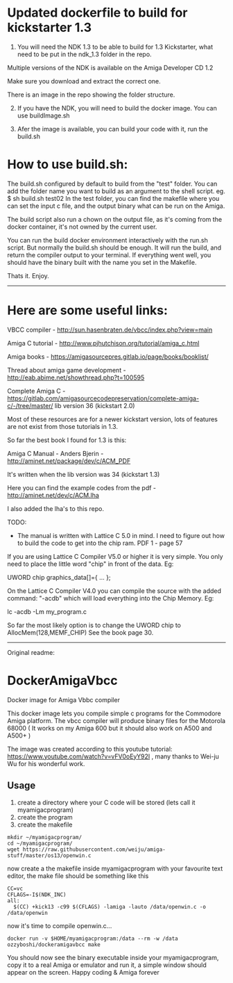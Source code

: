# Updated dockerfile to build for kickstarter 1.3

1. You will need the NDK 1.3 to be able to build for 1.3 Kickstarter, what need to be put in the ndk_1.3 folder in the repo.

Multiple versions of the NDK is available on the Amiga Developer CD 1.2

Make sure you download and extract the correct one.

There is an image in the repo showing the folder structure.


2. If you have the NDK, you will need to build the docker image. You can use buildImage.sh


3. Afer the image is available, you can build your code with it, run the build.sh


# How to use build.sh:

The build.sh configured by default to build from the "test" folder. You can add the folder name you want to build as an argument to the shell script. eg. $ sh build.sh test02
In the test folder, you can find the makefile where you can set the input c file, and the output binary what can be run on the Amiga.

The build script also run a chown on the output file, as it's coming from the docker container, it's not owned by the current user.

You can run the build docker environment interactively with the run.sh script.
But normally the build.sh should be enough. It will run the build, and return the compiler output to your terminal. If everything went well, you should have the binary built with the name you set in the Makefile.


Thats it. Enjoy.

---------------

# Here are some useful links:

VBCC compiler - http://sun.hasenbraten.de/vbcc/index.php?view=main

Amiga C tutorial - http://www.pjhutchison.org/tutorial/amiga_c.html

Amiga books - https://amigasourcepres.gitlab.io/page/books/booklist/

Thread about amiga game development - http://eab.abime.net/showthread.php?t=100595

Complete Amiga C - https://gitlab.com/amigasourcecodepreservation/complete-amiga-c/-/tree/master/
lib version 36 (kickstart 2.0)


Most of these resources are for a newer kickstart version, lots of features are not exist from those tutorials in 1.3.

So far the best book I found for 1.3 is this:

Amiga C Manual - Anders Bjerin - http://aminet.net/package/dev/c/ACM_PDF

It's written when the lib version was 34 (kickstart 1.3)

Here you can find the example codes from the pdf - http://aminet.net/dev/c/ACM.lha

I also added the lha's to this repo.

TODO: 
- The manual is written with Lattice C 5.0 in mind. I need to figure out how to build the code to get into the chip ram. PDF 1 - page 57

If you are using Lattice C Compiler V5.0 or higher it is very simple. You only need to place the little word "chip" in front of the data. Eg:

UWORD chip graphics_data[]={ ... };

On the Lattice C Compiler V4.0 you can compile the source with the added command: "-acdb" which will load everything into the Chip Memory. Eg:

lc -acdb -Lm my_program.c

So far the most likely option is to change the UWORD chip to AllocMem(128,MEMF_CHIP)
See the book page 30.

---------------------------------------------------------------

Original readme:


# DockerAmigaVbcc
Docker image for Amiga Vbbc compiler

This docker image lets you compile simple c programs for the Commodore Amiga platform.
The vbcc compiler will produce binary files for the Motorola 68000 ( It works on my Amiga 600 but it should also work on A500 and A500+ )

The image was created according to this youtube tutorial:  https://www.youtube.com/watch?v=vFV0oEyY92I , many thanks to Wei-ju Wu for his wonderful work.

## Usage
1. create a directory where your C code will be stored (lets call it myamigacprogram)
2. create the program
3. create the makefile

```
mkdir ~/myamigacprogram/
cd ~/myamigacprogram/
wget https://raw.githubusercontent.com/weiju/amiga-stuff/master/os13/openwin.c
```


now create a the makefile inside myamigacprogram with your favourite text editor, the make file should be something like this

```
CC=vc
CFLAGS=-I$(NDK_INC)
all:
  $(CC) +kick13 -c99 $(CFLAGS) -lamiga -lauto /data/openwin.c -o /data/openwin
```
    
now it's time to compile openwin.c...

```
docker run -v $HOME/myamigacprogram:/data --rm -w /data  ozzyboshi/dockeramigavbcc make
```
   
You should now see the binary executable inside your myamigacprogram, copy it to a real Amiga or emulator and run it, a simple window should appear on the screen.
Happy coding & Amiga forever